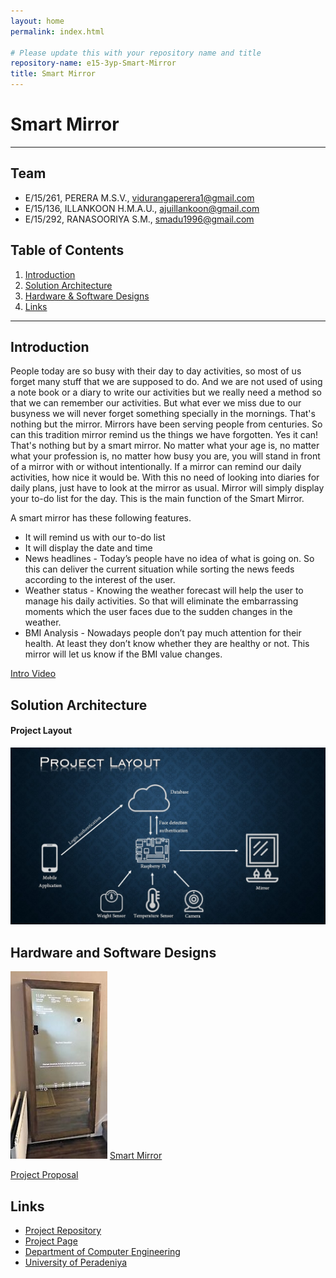 ```yaml
---
layout: home
permalink: index.html

# Please update this with your repository name and title
repository-name: e15-3yp-Smart-Mirror
title: Smart Mirror
---
```


[comment]: # "This is the standard layout for the project, but you can clean this and use your own template"

# Smart Mirror

---

## Team
-  E/15/261, PERERA M.S.V., [vidurangaperera1@gmail.com](mailto:vidurangaperera1@gmail.com)
-  E/15/136, ILLANKOON H.M.A.U., [ajuillankoon@gmail.com](mailto:ajuillankoon@gmail.com)
-  E/15/292, RANASOORIYA S.M., [smadu1996@gmail.com](mailto:smadu1996@gmail.com)

## Table of Contents
1. [Introduction](#introduction)
2. [Solution Architecture](#solution-architecture )
3. [Hardware & Software Designs](#hardware-and-software-designs)
4. [Links](#links)

---

## Introduction

People today are so busy with their day to day activities, so most of us forget many stuff that we are supposed to do. And we are not used of using a note book or a diary to write our activities but we really need a method so that we can remember our activities. But what ever we miss due to our busyness we will never forget something specially in the mornings. That's nothing but the mirror. Mirrors have been serving people from centuries. So can this tradition mirror remind us the things we have forgotten. Yes it can! That's nothing but by a smart mirror. No matter what your age is, no matter what your profession is, no matter how busy you are, you will stand in front of a mirror with or without intentionally. If a mirror can remind our daily activities, how nice it would be. With this no need of looking into diaries for daily plans, just have to look at the mirror as usual. Mirror will simply display your to-do list for the day. This is the main function of the Smart Mirror.  

A smart mirror has these following features.

- It will remind us with our to-do list
- It will display the date and time
- News headlines - Today’s people have no idea of what is going on. So this can deliver the current situation while sorting the news feeds according to the interest of the user. 
- Weather status - Knowing the weather forecast will help the user to manage his daily activities. So that will eliminate the embarrassing moments which the user faces due to     the sudden changes in the weather.
- BMI Analysis - Nowadays people don’t pay much attention for their health. At least they don’t know whether they are healthy or not. This mirror will let us know if the BMI value changes.  

[Intro Video](data/videos/Sequence_01.mp4)


## Solution Architecture

#### Project Layout  
![ImageLayout](data/images/proposal_presentation.jpg)

## Hardware and Software Designs

![Image](data/images/s_l300.jpg)
[Smart Mirror](data/videos/Smart_mirror.MOV)  

[Project Proposal](data/pdfs/proposal_presentation.pdf)


## Links

- <a href = "https://github.com/cepdnaclk/e15-3yp-Smart-Mirror" target = "_blank"> Project Repository </a>
- <a href = "https://cepdnaclk.github.io/e15-3yp-Smart-Mirror/" target = "_blank">Project Page</a>
- <a href = "http://www.ce.pdn.ac.lk/" target = "_blank">Department of Computer Engineering</a>
- <a href = "https://eng.pdn.ac.lk/" target = "_blank">University of Peradeniya</a>


[//]: # (Please refer this to learn more about Markdown syntax)
[//]: # (https://github.com/adam-p/markdown-here/wiki/Markdown-Cheatsheet)
